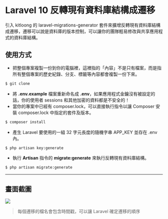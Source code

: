# Laravel 10 反轉現有資料庫結構成遷移

引入 kitloong 的 laravel-migrations-generator 套件來擴增反轉現有資料庫結構成遷移，遷移可以說是資料庫的版本控制，可以讓你的團隊輕易修改與共享應用程式的資料庫結構。

## 使用方式
- 把整個專案複製一份到你的電腦裡，這裡指的「內容」不是只有檔案，而是指所有整個專案的歷史紀錄、分支、標籤等內容都會複製一份下來。
```sh
$ git clone
```
- 將 __.env.example__ 檔案重新命名成 __.env__，如果應用程式金鑰沒有被設定的話，你的使用者 sessions 和其他加密的資料都是不安全的！
- 當你的專案中已經有 composer.lock，可以直接執行指令以讓 Composer 安裝 composer.lock 中指定的套件及版本。
```sh
$ composer install
```
- 產生 Laravel 要使用的一組 32 字元長度的隨機字串 APP_KEY 並存在 .env 內。
```sh
$ php artisan key:generate
```
- 執行 __Artisan__ 指令的 __migrate:generate__ 來執行反轉現有資料庫結構。
```sh
$ php artisan migrate:generate
```

----

## 畫面截圖
![](https://i.imgur.com/ftnqNP2.png)
> 每個遷移的檔名會包含時間戳，可以讓 Laravel 確定遷移的順序